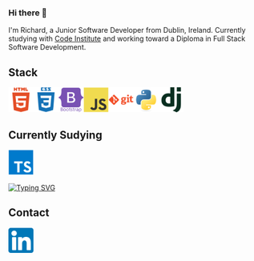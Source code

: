 ### Hi there 👋

I'm Richard, a Junior Software Developer from Dublin, Ireland. Currently studying with [Code Institute](https://codeinstitute.net/ie/) and working toward a Diploma in Full Stack Software Development.

## Stack

<img src="https://github.com/devicons/devicon/blob/master/icons/html5/html5-plain-wordmark.svg" alt="HTML logo" width="50px" height="50px" /><img src="https://github.com/devicons/devicon/blob/master/icons/css3/css3-plain-wordmark.svg" alt="CSS logo" width="50px" height="50px" /><img src="https://github.com/devicons/devicon/blob/master/icons/bootstrap/bootstrap-plain-wordmark.svg" alt="Bootstrap logo" height="50px" width="50px" /><img
src="https://github.com/devicons/devicon/blob/master/icons/javascript/javascript-original.svg" alt="JavaScript logo" width="50px" height="50px" /><img
src="https://github.com/devicons/devicon/blob/master/icons/git/git-plain-wordmark.svg" alt="git logo" width="50px" height="50px" /><img src="https://github.com/devicons/devicon/blob/master/icons/python/python-original.svg" alt="python logo" width="50px" height="50px" /><img src="https://github.com/devicons/devicon/blob/master/icons/django/django-plain.svg" alt="django logo" width="50px" height="50px" />                           

## Currently Sudying
<img src="https://github.com/devicons/devicon/blob/master/icons/typescript/typescript-original.svg" alt="typescript logo" width="50px" height="50px" />     

[![Typing SVG](https://readme-typing-svg.herokuapp.com?lines=Code+Institute+Student;Always+learning)](https://git.iotyping-svg)                                                                                                                                                  
                                                                                                                                                    
## Contact
[<img src="assets/images/linedin_logo.png" alt="CSS logo" width="50px" height="50px">](https://www.linkedin.com/in/richardsherry1/)


<!--
**sherryrich/sherryrich** is a ✨ _special_ ✨ repository because its `README.md` (this file) appears on your GitHub profile.

Here are some ideas to get you started:

- 🔭 I’m currently working on ...
- 🌱 I’m currently learning ...
- 👯 I’m looking to collaborate on ...
- 🤔 I’m looking for help with ...
- 💬 Ask me about ...
- 📫 How to reach me: ...
- 😄 Pronouns: ...
- ⚡ Fun fact: ...
-->
